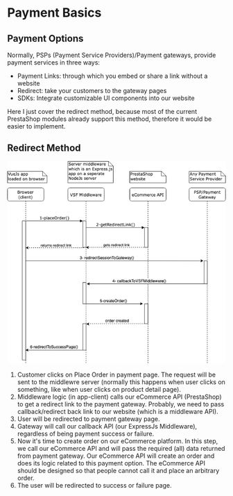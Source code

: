 # Payment Basics

## Payment Options
Normally, PSPs (Payment Service Providers)/Payment gateways, provide payment services in three ways: 
- Payment Links: through which you embed or share a link without a website
- Redirect: take your customers to the gateway pages
- SDKs: Integrate customizable UI components into our website

Here I just cover the redirect method, because most of the current PrestaShop modules already support this method, therefore it would be easier to implement. 

## Redirect Method
![An image](./../img/vsf-redirect-payment.png)

1. Customer clicks on Place Order in payment page. The request will be sent to the middlewre server (normally this happens when user clicks on something, like when user clicks on product detail page).
2. Middleware logic (in app-client) calls our eCommerce API (PrestaShop) to get a redirect link to the payment gateway. Probably, we need to pass callback/redirect back link to our website (which is a middleware API).
3. User will be redirected to payment gateway page.
4. Gateway will call our callback API (our ExpressJs Middleware), regardless of being payment success or failure.
5. Now it's time to create order on our eCommerce platform. In this step, we call our eCommerce API and will pass the required (all) data returned from payment gateway. Our eCommerce API will create an order and does its logic related to this payment option. The eCommerce API should be designed so that people cannot call it and place an arbitrary order. 
6. The user will be redirected to success or failure page.
